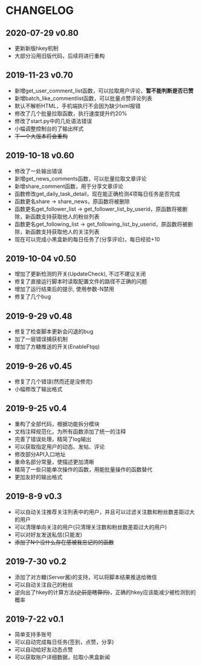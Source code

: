 # CHANGELOG

## 2020-07-29 v0.80

* 更新新版hkey机制
* 大部分沿用旧版代码，后续将进行重构

## 2019-11-23 v0.70

* 新增get_user_comment_list函数，可以拉取用户评论，**暂不能判断是否已赞**
* 新增batch_like_commentlist函数，可以批量点赞评论列表
* 默认不解析HTML，手机端执行不会因为缺少lxml报错
* 修改了几个批量拉取函数，执行速度提升约20%
* 修改了start.py中的几处语法错误
* 小幅调整控制台的了输出样式
* ~~下一个大版本将会重构~~

## 2019-10-18 v0.60

* 修改了一处输出错误
* 新增get_news_comments函数，可以批量拉取文章评论
* 新增share_comment函数，用于分享文章评论
* 函数修改get_daily_task_detail，现在能正确检测4项每日任务是否完成
* 函数更名share -> share_news，原函数将被删除
* 函数更名get_follower_list -> get_follower_list_by_userid，原函数将被删除，新函数支持获取他人的粉丝列表
* 函数更名get_following_list -> get_following_list_by_userid，原函数将被删除，新函数支持获取他人的关注列表
* 现在可以完成小黑盒新的每日任务了(分享评论)，每日经验+10

## 2019-10-04 v0.50

* 增加了更新检测的开关(UpdateCheck), 不过不建议关闭
* 修复了直接运行脚本时读取配置文件的路径不正确的问题
* 增加了运行结束后的提示, 使用参数-N禁用
* 修复了几个bug

## 2019-9-29 v0.48

* 修复了检查脚本更新会闪退的bug
* 加了一层错误捕获机制
* 增加了方糖推送的开关(EnableFtqq)

## 2019-9-26 v0.45

* 修复了几个错误(然而还是没修完)
* 小幅修改了输出格式

## 2019-9-25 v0.4

* 重构了全部代码，根据功能拆分模块
* 文档注释规范化，为所有函数添加了统一的注释
* 完善了错误处理，精简了log输出
* 可以获取指定用户的动态、发帖、评论
* 修改部分API入口地址
* 重命名部分常量，使描述更加清晰
* 精简了一些只能单次操作的函数，用能批量操作的函数替代
* 更加友好的输出格式

## 2019-8-9 v0.3

* 可以自动关注推荐关注列表中的用户，并且可以过滤关注数和粉丝数差距过大的用户
* 可以清理单向关注的用户(只清理关注数和粉丝数差距过大的用户)
* 可以对好友发送私信(只能发)
* ~~添加了N个没什么存在感被我忘记的的函数~~

## 2019-7-30 v0.2

* 添加了对方糖(Server酱)的支持，可以将脚本结果推送给微信
* 可以自动关注自己的粉丝
* 逆向出了hkey的计算方法~~(之前是瞎算的)~~，正确的hkey应该能减少被检测到的概率

## 2019-7-22 v0.1

* 简单支持多账号
* 可以自动完成每日任务(签到，点赞，分享)
* 可以自动给好友动态点赞
* 可以获取账户详细数据，拉取小黑盒新闻
